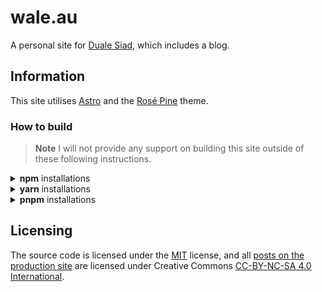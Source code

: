 # wale.au
A personal site for [Duale Siad](https://wale.au), which includes a blog.

## Information
This site utilises [Astro](https://astro.build) and the [Rosé Pine](https://rosepinetheme.com/) theme.

### How to build
> **Note**
> I will not provide any support on building this site outside of these following instructions.

<details>
<summary><strong>npm</strong> installations</summary>
<br>
<pre><code>npm install
npm run dev # To serve the development site
npm run preview # To serve the 'preview'
npm run build # To build the site, resulting files are in the dist/ folder.
</pre></code>
</details>

<details>
<summary><strong>yarn</strong> installations</summary>
<br>
<pre><code>yarn install
yarn dev # To serve the development site
yarn preview # To serve the 'preview'
yarn build # To build the site, resulting files are in the dist/ folder.
</pre></code>
</details>

<details>
<summary><strong>pnpm</strong> installations</summary>
<br>
<pre><code>pnpm install
pnpm run dev # To serve the development site
pnpm run preview # To serve the 'preview'
pnpm run build # To build the site, resulting files are in the dist/ folder.
</pre></code>
</details>

## Licensing
The source code is licensed under the [MIT](https://github.com/wale/site/blob/main/LICENSE) license, and all [posts on the production site](https://wale.au/blog/) are licensed under Creative Commons [CC-BY-NC-SA 4.0 International](https://creativecommons.org/licenses/by-nc-sa/4.0/).